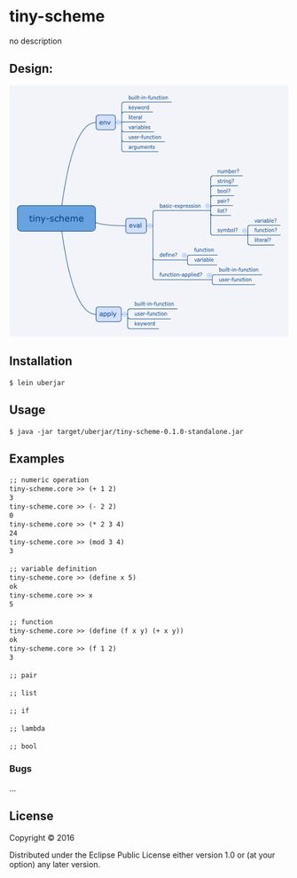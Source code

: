 # tiny-scheme

no description    

## Design:

![design](doc/tiny-scheme.png)

## Installation


    $ lein uberjar

## Usage


    $ java -jar target/uberjar/tiny-scheme-0.1.0-standalone.jar

## Examples

    ;; numeric operation
    tiny-scheme.core >> (+ 1 2)
    3
    tiny-scheme.core >> (- 2 2)
    0
    tiny-scheme.core >> (* 2 3 4)
    24
    tiny-scheme.core >> (mod 3 4)
    3

    ;; variable definition
    tiny-scheme.core >> (define x 5)
    ok
    tiny-scheme.core >> x
    5

    ;; function 
    tiny-scheme.core >> (define (f x y) (+ x y))
    ok
    tiny-scheme.core >> (f 1 2)
    3

    ;; pair

    ;; list

    ;; if

    ;; lambda

    ;; bool

### Bugs

...

## License

Copyright © 2016 

Distributed under the Eclipse Public License either version 1.0 or (at
your option) any later version.

